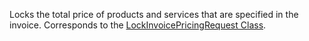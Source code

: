 Locks the total price of products and services that are specified in the invoice. 
Corresponds to the [LockInvoicePricingRequest Class](https://msdn.microsoft.com/library/microsoft.crm.sdk.messages.lockinvoicepricingrequest.aspx).
